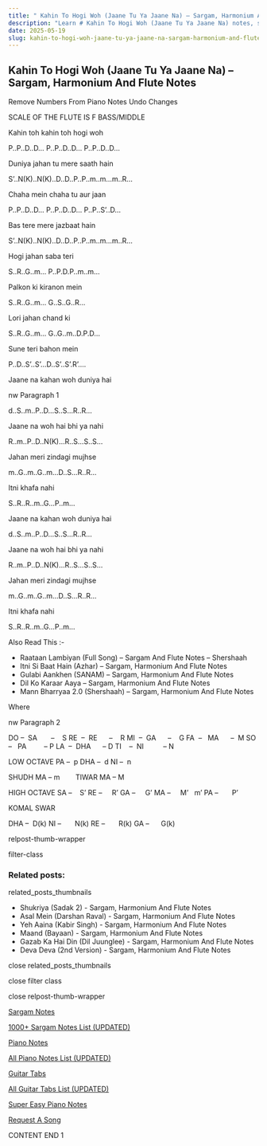 ```yaml
---
title: " Kahin To Hogi Woh (Jaane Tu Ya Jaane Na) – Sargam, Harmonium And Flute Notes"
description: "Learn # Kahin To Hogi Woh (Jaane Tu Ya Jaane Na) notes, sargam, harmonium notations and flute notes. Easy step-by-step tutorial for beginners."
date: 2025-05-19
slug: kahin-to-hogi-woh-jaane-tu-ya-jaane-na-sargam-harmonium-and-flute-notes
---
```


## Kahin To Hogi Woh (Jaane Tu Ya Jaane Na) – Sargam, Harmonium And Flute Notes

Remove Numbers From Piano Notes
Undo Changes

SCALE OF THE FLUTE IS F BASS/MIDDLE

Kahin toh kahin toh hogi woh

P..P..D..D… P..P..D..D… P..P..D..D…

Duniya jahan tu mere saath hain

S’..N(K)..N(K)..D..D..P..P..m..m…m..R…

Chaha mein chaha tu aur jaan

P..P..D..D… P..P..D..D… P..P..S’..D…

Bas tere mere jazbaat hain

S’..N(K)..N(K)..D..D..P..P..m..m…m..R…

Hogi jahan saba teri

S..R..G..m… P..P.D.P..m..m…

Palkon ki kiranon mein

S..R..G..m… G..S..G..R…

Lori jahan chand ki

S..R..G..m… G..G..m..D.P.D…

Sune teri bahon mein

P..D..S’..S’…D..S’..S’.R’….

Jaane na kahan woh duniya hai

nw Paragraph 1

d..S..m..P..D…S..S…R..R…

Jaane na woh hai bhi ya nahi

R..m..P..D..N(K)…R..S…S..S…

Jahan meri zindagi mujhse

m..G..m..G..m…D..S…R..R…

Itni khafa nahi

S..R..R..m..G…P..m…

Jaane na kahan woh duniya hai

d..S..m..P..D…S..S…R..R…

Jaane na woh hai bhi ya nahi

R..m..P..D..N(K)…R..S…S..S…

Jahan meri zindagi mujhse

m..G..m..G..m…D..S…R..R…

Itni khafa nahi

S..R..R..m..G…P..m…

Also Read This :-

- Raataan Lambiyan (Full Song) – Sargam And Flute Notes – Shershaah
- Itni Si Baat Hain (Azhar) – Sargam, Harmonium And Flute Notes
- Gulabi Aankhen (SANAM) – Sargam, Harmonium And Flute Notes
- Dil Ko Karaar Aaya – Sargam, Harmonium And Flute Notes
- Mann Bharryaa 2.0 (Shershaah) – Sargam, Harmonium And Flute Notes

Where

nw Paragraph 2

DO –  SA       –    S
RE  –  RE      –    R
MI  –  GA      –    G
FA  –   MA      –  M
SO  –   PA         – P
LA  –  DHA      – D
TI    –  NI          – N

LOW OCTAVE
PA –  p
DHA –  d
NI –  n

SHUDH MA – m        TIWAR MA – M

HIGH OCTAVE
SA –    S’
RE –     R’
GA –     G’
MA –     M’   m’
PA –       P’

KOMAL SWAR

DHA –  D(k)
NI –       N(k)
RE –       R(k)
GA –      G(k)

relpost-thumb-wrapper

filter-class

### Related posts:

related_posts_thumbnails

- Shukriya (Sadak 2) - Sargam, Harmonium And Flute Notes
- Asal Mein (Darshan Raval) - Sargam, Harmonium And Flute Notes
- Yeh Aaina (Kabir Singh) - Sargam, Harmonium And Flute Notes
- Maand (Bayaan) - Sargam, Harmonium And Flute Notes
- Gazab Ka Hai Din (Dil Juunglee) - Sargam, Harmonium And Flute Notes
- Deva Deva (2nd Version) - Sargam, Harmonium And Flute Notes

close related_posts_thumbnails

close filter class

close relpost-thumb-wrapper

[Sargam Notes](/sargam-notes.html)

[1000+ Sargam Notes List (UPDATED)](/all-songs-list-sargam-notes.html)

[Piano Notes](/piano-notes.html)

[All Piano Notes List (UPDATED)](/all-songs-list-piano-notes.html)

[Guitar Tabs](/guitar-tabs.html)

[All Guitar Tabs List (UPDATED)](/all-songs-list-guitar-tabs.html)

[Super Easy Piano Notes](https://studywall.in/)

[Request A Song](/request-a-song.html)

CONTENT END 1
